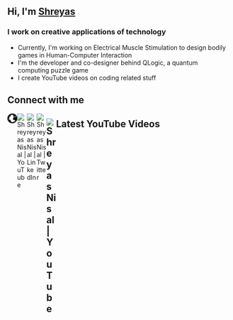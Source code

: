 ## Hi, I'm [Shreyas][website]

### I work on creative applications of technology

- Currently, I'm working on Electrical Muscle Stimulation to design bodily games in Human-Computer Interaction
- I'm the developer and co-designer behind QLogic, a quantum computing puzzle game
- I create YouTube videos on coding related stuff

## Connect with me
[<img align="left" alt="shreyasnisal.com" width="22px" src="https://raw.githubusercontent.com/iconic/open-iconic/master/svg/globe.svg" />][website]
[<img align="left" alt="ShreyasNisal | YouTube" width="22px" src="https://cdn.jsdelivr.net/npm/simple-icons@v3/icons/youtube.svg" />][youtube]
[<img align="left" alt="ShreyasNisal | LinkedIn" width="22px" src="https://cdn.jsdelivr.net/npm/simple-icons@v3/icons/linkedin.svg" />][LinkedIn]
[<img align="left" alt="ShreyasNisal | Twitter" width="22px" src="https://cdn.jsdelivr.net/npm/simple-icons@v3/icons/twitter.svg" />][Twitter]
<!-- [<img align="left" alt="ShreyasNisal | LinkedIn" width="22px" src="https://cdn.jsdelivr.net/npm/simple-icons@v3/icons/medium.svg" />][Medium] -->

## <img align="left" alt="ShreyasNisal | YouTube" width="22px" src="https://cdn.jsdelivr.net/npm/simple-icons@v3/icons/youtube.svg" />Latest YouTube Videos
<!-- YOUTUBE:START -->
<!-- YouTUBE:END -->


[website]: https://shreyasnisal.com
[youtube]: https://www.youtube.com/c/ShreyasNisal
[linkedin]: https://linkedin.com/in/shreyasnisal
[twitter]: https://www.twitter.com/shreyasnisal
[medium]: https://shreyasnisal.medium.com